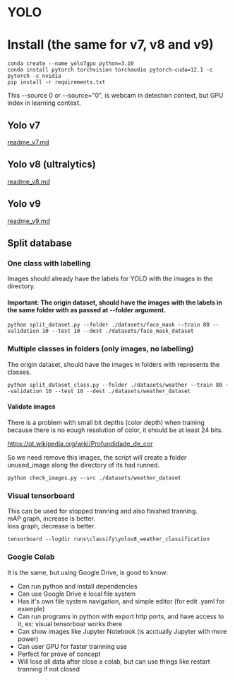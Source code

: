 # YOLO

# Install (the same for v7, v8 and v9)

```
conda create --name yolo7gpu python=3.10
conda install pytorch torchvision torchaudio pytorch-cuda=12.1 -c pytorch -c nvidia
pip install -r requirements.txt
```

This --source 0 or --source="0", is webcam in detection context, but GPU index in learning context.

## Yolo v7

[readme_v7.md](./readme_v7.md)

## Yolo v8 (ultralytics)

[readme_v8.md](./readme_v8.md)

## Yolo v9

[readme_v9.md](./readme_v9.md)

## Split database

### One class with labelling

Images should already have the labels for YOLO with the images in the directory.
#### Important: The origin dataset, should have the images with the labels in the same folder with as passed at --folder argument.
```
python split_dataset.py --folder ./datasets/face_mask --train 80 --validation 10 --test 10 --dest ./datasets/face_mask_dataset
```

### Multiple classes in folders (only images, no labelling)

The origin dataset, should have the images in folders with represents the classes.
```
python split_dataset_class.py --folder ./datasets/weather --train 80 --validation 10 --test 10 --dest ./datasets/weather_dataset
```

#### Validate images

There is a problem with small bit depths (color depth) when training because there is no eough resolution of color, it should be at least 24 bits.

https://pt.wikipedia.org/wiki/Profundidade_de_cor

So we need remove this images, the script will create a folder unused_image along the directory of its had runned.
```
python check_images.py --src ./datasets/weather_dataset
```

### Visual tensorboard

This can be used for stopped tranning and also finished tranning.  
mAP graph, increase is better.  
loss graph, decrease is better.

```
tensorboard --logdir runs\classify\yolov8_weather_classification
```

### Google Colab

It is the same, but using Google Drive, is good to know:
- Can run python and install dependencies
- Can use Google Drive é local file system
- Has it's own file system navigation, and simple editor (for edit .yaml for example)
- Can run programs in python with export http ports, and have access to it, ex: visual tensorboar works there
- Can show images like Jupyter Notebook (is acctually Jupyter with more power)
- Can user GPU for faster trainning use
- Perfect for prove of concept
- Will lose all data after close a colab, but can use things like restart tranning if not closed